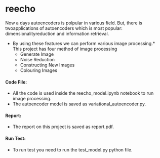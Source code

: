 # reecho
Now a days autoencoders is polpular in various field.  But, there is twoapplications  of  autoencoders  which  is  most  popular:   dimensionalityreduction and information retrieval.
* By using these features we can perform various image processing.* This project has four method of image processing
    * Generate Image
    * Noise Reduction
    * Constructing New Images
    * Colouring Images

#### Code File:
* All the code is used inside the reecho_model.ipynb notebook to run image processing.
* The autoencoder model is saved as variational_autoencoder.py.
#### Report:
* The report on this project is saved as report.pdf.
#### Run Test:
* To run test you need to run the test_model.py python file.